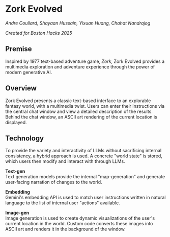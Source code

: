 # Zork Evolved
*Andre Coullard, Shayaan Hussain, Yixuan Huang, Chahat Nandrajog*

*Created for Boston Hacks 2025*

## Premise
Inspired by 1977 text-based adventure game, *Zork*, Zork Evolved provides a multimedia exploration and adventure experience through the power of modern generative AI.

## Overview
Zork Evolved presents a classic text-based interface to an explorable fantasy world, with a multimedia twist. Users can enter their instructions via the central chat window and view a detailed description of the results. Behind the chat window, an ASCII art rendering of the current location is displayed.

## Technology
To provide the variety and interactivity of LLMs without sacrificing internal consistency, a hybrid approach is used. A concrete "world state" is stored, which users then modify and interact with through LLMs.

**Text-gen**  
Text generation models provide the internal "map-generation" and generate user-facing narration of changes to the world.

**Embedding**  
Gemini's embedding API is used to match user instructions written in natural language to the list of internal user "actions" available.

**Image-gen**  
Image generation is used to create dynamic visualizations of the user's current location in the world. Custom code converts these images into ASCII art and renders it in the background of the window.
